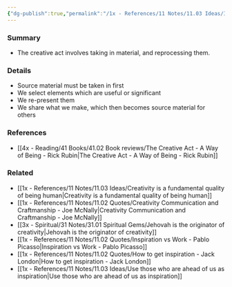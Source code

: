 ```yaml
---
{"dg-publish":true,"permalink":"/1x - References/11 Notes/11.03 Ideas/Inspiration and creativity/","title":"Inspiration and creativity","noteIcon":""}
---
```



### Summary
- The creative act involves taking in material, and reprocessing them.

### Details
- Source material must be taken in first
- We select elements which are useful or significant
- We re-present them
- We share what we make, which then becomes source material for others

### References
- [[4x - Reading/41 Books/41.02 Book reviews/The Creative Act - A Way of Being - Rick Rubin\|The Creative Act - A Way of Being - Rick Rubin]]

### Related
- [[1x - References/11 Notes/11.03 Ideas/Creativity is a fundamental quality of being human\|Creativity is a fundamental quality of being human]]
- [[1x - References/11 Notes/11.02 Quotes/Creativity Communication and Craftmanship - Joe McNally\|Creativity Communication and Craftmanship - Joe McNally]]
- [[3x - Spiritual/31 Notes/31.01 Spiritual Gems/Jehovah is the originator of creativity\|Jehovah is the originator of creativity]]
- [[1x - References/11 Notes/11.02 Quotes/Inspiration vs Work - Pablo Picasso\|Inspiration vs Work - Pablo Picasso]]
- [[1x - References/11 Notes/11.02 Quotes/How to get inspiration - Jack London\|How to get inspiration - Jack London]]
- [[1x - References/11 Notes/11.03 Ideas/Use those who are ahead of us as inspiration\|Use those who are ahead of us as inspiration]]